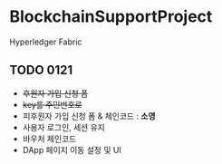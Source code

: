 # BlockchainSupportProject
Hyperledger Fabric

## TODO 0121
- ~~후원자 가입 신청 폼~~
- ~~key를 주민번호로~~
- 피후원자 가입 신청 폼 & 체인코드 : **소영**
- 사용자 로그인, 세션 유지
- 바우처 체인코드
- DApp 페이지 이동 설정 및 UI
